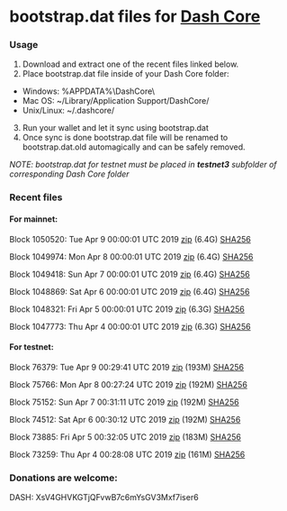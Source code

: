 # bootstrap.dat files for [Dash Core](https://www.dash.org)

### Usage

1. Download and extract one of the recent files linked below.
2. Place bootstrap.dat file inside of your Dash Core folder:
 - Windows: %APPDATA%\DashCore\
 - Mac OS: ~/Library/Application Support/DashCore/
 - Unix/Linux: ~/.dashcore/
3. Run your wallet and let it sync using bootstrap.dat
4. Once sync is done bootstrap.dat file will be renamed to bootstrap.dat.old automagically and can be safely removed.

_NOTE: bootstrap.dat for testnet must be placed in **testnet3** subfolder of corresponding Dash Core folder_

### Recent files

#### For mainnet:

Block 1050520: Tue Apr  9 00:00:01 UTC 2019 [zip](https://dash-bootstrap.ams3.digitaloceanspaces.com/mainnet/2019-04-09/bootstrap.dat.zip) (6.4G) [SHA256](https://dash-bootstrap.ams3.digitaloceanspaces.com/mainnet/2019-04-09/sha256.txt)

Block 1049974: Mon Apr  8 00:00:01 UTC 2019 [zip](https://dash-bootstrap.ams3.digitaloceanspaces.com/mainnet/2019-04-08/bootstrap.dat.zip) (6.4G) [SHA256](https://dash-bootstrap.ams3.digitaloceanspaces.com/mainnet/2019-04-08/sha256.txt)

Block 1049418: Sun Apr  7 00:00:01 UTC 2019 [zip](https://dash-bootstrap.ams3.digitaloceanspaces.com/mainnet/2019-04-07/bootstrap.dat.zip) (6.4G) [SHA256](https://dash-bootstrap.ams3.digitaloceanspaces.com/mainnet/2019-04-07/sha256.txt)

Block 1048869: Sat Apr  6 00:00:01 UTC 2019 [zip](https://dash-bootstrap.ams3.digitaloceanspaces.com/mainnet/2019-04-06/bootstrap.dat.zip) (6.4G) [SHA256](https://dash-bootstrap.ams3.digitaloceanspaces.com/mainnet/2019-04-06/sha256.txt)

Block 1048321: Fri Apr  5 00:00:01 UTC 2019 [zip](https://dash-bootstrap.ams3.digitaloceanspaces.com/mainnet/2019-04-05/bootstrap.dat.zip) (6.3G) [SHA256](https://dash-bootstrap.ams3.digitaloceanspaces.com/mainnet/2019-04-05/sha256.txt)

Block 1047773: Thu Apr  4 00:00:01 UTC 2019 [zip](https://dash-bootstrap.ams3.digitaloceanspaces.com/mainnet/2019-04-04/bootstrap.dat.zip) (6.3G) [SHA256](https://dash-bootstrap.ams3.digitaloceanspaces.com/mainnet/2019-04-04/sha256.txt)


#### For testnet:

Block 76379: Tue Apr  9 00:29:41 UTC 2019 [zip](https://dash-bootstrap.ams3.digitaloceanspaces.com/testnet/2019-04-09/bootstrap.dat.zip) (193M) [SHA256](https://dash-bootstrap.ams3.digitaloceanspaces.com/testnet/2019-04-09/sha256.txt)

Block 75766: Mon Apr  8 00:27:24 UTC 2019 [zip](https://dash-bootstrap.ams3.digitaloceanspaces.com/testnet/2019-04-08/bootstrap.dat.zip) (192M) [SHA256](https://dash-bootstrap.ams3.digitaloceanspaces.com/testnet/2019-04-08/sha256.txt)

Block 75152: Sun Apr  7 00:31:11 UTC 2019 [zip](https://dash-bootstrap.ams3.digitaloceanspaces.com/testnet/2019-04-07/bootstrap.dat.zip) (192M) [SHA256](https://dash-bootstrap.ams3.digitaloceanspaces.com/testnet/2019-04-07/sha256.txt)

Block 74512: Sat Apr  6 00:30:12 UTC 2019 [zip](https://dash-bootstrap.ams3.digitaloceanspaces.com/testnet/2019-04-06/bootstrap.dat.zip) (192M) [SHA256](https://dash-bootstrap.ams3.digitaloceanspaces.com/testnet/2019-04-06/sha256.txt)

Block 73885: Fri Apr  5 00:32:05 UTC 2019 [zip](https://dash-bootstrap.ams3.digitaloceanspaces.com/testnet/2019-04-05/bootstrap.dat.zip) (183M) [SHA256](https://dash-bootstrap.ams3.digitaloceanspaces.com/testnet/2019-04-05/sha256.txt)

Block 73259: Thu Apr  4 00:28:08 UTC 2019 [zip](https://dash-bootstrap.ams3.digitaloceanspaces.com/testnet/2019-04-04/bootstrap.dat.zip) (161M) [SHA256](https://dash-bootstrap.ams3.digitaloceanspaces.com/testnet/2019-04-04/sha256.txt)


### Donations are welcome:

DASH: XsV4GHVKGTjQFvwB7c6mYsGV3Mxf7iser6
